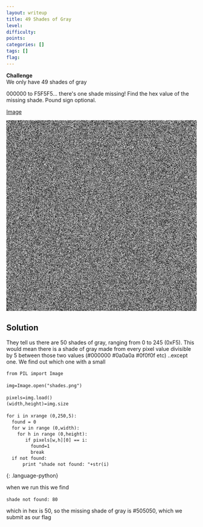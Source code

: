 ```yaml
---
layout: writeup
title: 49 Shades of Gray
level: 
difficulty: 
points: 
categories: []
tags: []
flag: 
---
```

**Challenge**  
We only have 49 shades of gray

000000 to F5F5F5... there's one shade missing! Find the hex value of the
missing shade. Pound sign optional.

[Image](writeupfiles/shades.png)

![](writeupfiles/shades.png)

## Solution

They tell us there are 50 shades of gray, ranging from 0 to 245 (0xF5).
This would mean there is a shade of gray made from every pixel value
divisible by 5 between those two values (#000000 #0a0a0a #0f0f0f etc)
..except one. We find out which one with a small

    from PIL import Image
    
    img=Image.open("shades.png")
    
    pixels=img.load()
    (width,height)=img.size
    
    for i in xrange (0,250,5):
      found = 0
      for w in range (0,width):
        for h in range (0,height):
           if pixels[w,h][0] == i:
             found=1
             break
      if not found:
          print "shade not found: "+str(i)
{: .language-python}

when we run this we find

`
shade not found: 80
`

which in hex is 50, so the missing shade of gray is #505050, which we
submit as our flag

